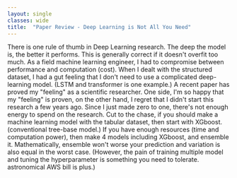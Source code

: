 ```yaml
---
layout: single
classes: wide
title:  "Paper Review - Deep Learning is Not All You Need"
---
```


There is one rule of thumb in Deep Learning research.
The deep the model is, the better it performs.
This is generally correct if it doesn't overfit too much. 
As a field machine learning engineer, I had to compromise between performance and computation (cost).
When I dealt with the structured dataset, I had a gut feeling that I don't need to use a complicated deep-learning model. (LSTM and transformer is one example.)
A recent paper has proved my "feeling" as a scientific researcher. One side, I'm so happy that my "feeling" is proven, on the other hand, I regret that I didn't start this research a few years ago. Since I just made zero to one, there's not enough energy to spend on the research. 
Cut to the chase, if you should make a machine learning model with the tabular dataset, then start with XGboost. (conventional tree-base model.)
If you have enough resources (time and computation power), then make 4 models including XGboost, and ensemble it.
Mathematically, ensemble won't worse your prediction and variation is also equal in the worst case. (However, the pain of training multiple model and tuning the hyperparameter is something you need to tolerate. astronomical AWS bill is plus.)
